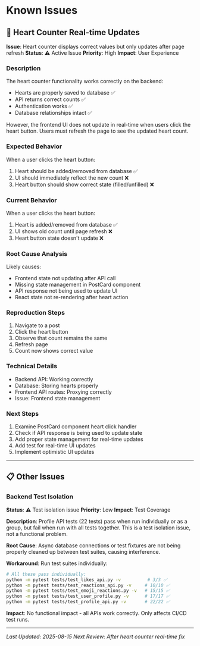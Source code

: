 # Known Issues

## 🔄 Heart Counter Real-time Updates

**Issue**: Heart counter displays correct values but only updates after page refresh
**Status**: ⚠️ Active Issue
**Priority**: High
**Impact**: User Experience

### Description
The heart counter functionality works correctly on the backend:
- Hearts are properly saved to database ✅
- API returns correct counts ✅
- Authentication works ✅
- Database relationships intact ✅

However, the frontend UI does not update in real-time when users click the heart button. Users must refresh the page to see the updated heart count.

### Expected Behavior
When a user clicks the heart button:
1. Heart should be added/removed from database ✅
2. UI should immediately reflect the new count ❌
3. Heart button should show correct state (filled/unfilled) ❌

### Current Behavior
When a user clicks the heart button:
1. Heart is added/removed from database ✅
2. UI shows old count until page refresh ❌
3. Heart button state doesn't update ❌

### Root Cause Analysis
Likely causes:
- Frontend state not updating after API call
- Missing state management in PostCard component
- API response not being used to update UI
- React state not re-rendering after heart action

### Reproduction Steps
1. Navigate to a post
2. Click the heart button
3. Observe that count remains the same
4. Refresh page
5. Count now shows correct value

### Technical Details
- Backend API: Working correctly
- Database: Storing hearts properly
- Frontend API routes: Proxying correctly
- Issue: Frontend state management

### Next Steps
1. Examine PostCard component heart click handler
2. Check if API response is being used to update state
3. Add proper state management for real-time updates
4. Add test for real-time UI updates
5. Implement optimistic UI updates

---

## 📋 Other Issues

### Backend Test Isolation
**Status**: ⚠️ Test isolation issue
**Priority**: Low
**Impact**: Test Coverage

**Description**: Profile API tests (22 tests) pass when run individually or as a group, but fail when run with all tests together. This is a test isolation issue, not a functional problem.

**Root Cause**: Async database connections or test fixtures are not being properly cleaned up between test suites, causing interference.

**Workaround**: Run test suites individually:
```bash
# All these pass individually:
python -m pytest tests/test_likes_api.py -v          # 3/3 ✅
python -m pytest tests/test_reactions_api.py -v     # 10/10 ✅  
python -m pytest tests/test_emoji_reactions.py -v   # 15/15 ✅
python -m pytest tests/test_user_profile.py -v      # 17/17 ✅
python -m pytest tests/test_profile_api.py -v       # 22/22 ✅
```

**Impact**: No functional impact - all APIs work correctly. Only affects CI/CD test runs.

---

*Last Updated: 2025-08-15*
*Next Review: After heart counter real-time fix*